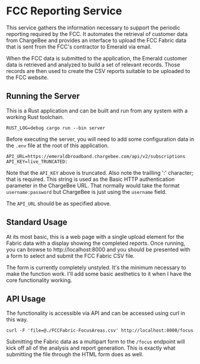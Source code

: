 # FCC Reporting Service

This service gathers the information necessary to support the periodic reporting required by the FCC. It automates the retrieval of customer data from ChargeBee and provides an interface to upload the FCC Fabric data that is sent from the FCC's contractor to Emerald via email.

When the FCC data is submitted to the application, the Emerald customer data is retrieved and analyzed to build a set of relevant records. Those records are then used to create the CSV reports suitable to be uploaded to the FCC website.

## Running the Server

This is a Rust application and can be built and run from any system with a working Rust toolchain.

```
RUST_LOG=debug cargo run --bin server
```

Before executing the server, you will need to add some configuration data in the `.env` file at the root of this application.

```
API_URL=https://emeraldbroadband.chargebee.com/api/v2/subscriptions
API_KEY=live_TRUNCATED:
```

Note that the `API_KEY` above is truncated. Also note the trailling ':' character; that is required. This string is used as the Basic HTTP authentication parameter in the ChargeBee URL. That normally would take the format `username:password` but ChargeBee is just using the `username` field.

The `API_URL` should be as specified above.

## Standard Usage

At its most basic, this is a web page with a single upload element for the Fabric data with a display showing the completed reports. Once running, you can browse to http://localhost:8000 and you should be presented with a form to select and submit the FCC Fabric CSV file.

The form is currently completely unstyled. It's the minimum necessary to make the function work. I'll add some basic aesthetics to it when I have the core functionality working.

## API Usage

The functionality is accessible via API and can be accessed using curl in this way.

```
curl -F 'file=@./FCCFabric-FocusAreas.csv' http://localhost:8000/focus
```

Submitting the Fabric data as a multipart form to the `/focus` endpoint will kick off all of the analysis and report generation. This is exactly what submitting the file through the HTML form does as well.
